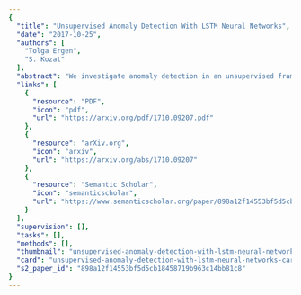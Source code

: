 ```yaml
---
{
  "title": "Unsupervised Anomaly Detection With LSTM Neural Networks",
  "date": "2017-10-25",
  "authors": [
    "Tolga Ergen",
    "S. Kozat"
  ],
  "abstract": "We investigate anomaly detection in an unsupervised framework and introduce long short-term memory (LSTM) neural network-based algorithms. In particular, given variable length data sequences, we first pass these sequences through our LSTM-based structure and obtain fixed-length sequences. We then find a decision function for our anomaly detectors based on the one-class support vector machines (OC-SVMs) and support vector data description (SVDD) algorithms. As the first time in the literature, we jointly train and optimize the parameters of the LSTM architecture and the OC-SVM (or SVDD) algorithm using highly effective gradient and quadratic programming-based training methods. To apply the gradient-based training method, we modify the original objective criteria of the OC-SVM and SVDD algorithms, where we prove the convergence of the modified objective criteria to the original criteria. We also provide extensions of our unsupervised formulation to the semisupervised and fully supervised frameworks. Thus, we obtain anomaly detection algorithms that can process variable length data sequences while providing high performance, especially for time series data. Our approach is generic so that we also apply this approach to the gated recurrent unit (GRU) architecture by directly replacing our LSTM-based structure with the GRU-based structure. In our experiments, we illustrate significant performance gains achieved by our algorithms with respect to the conventional methods.",
  "links": [
    {
      "resource": "PDF",
      "icon": "pdf",
      "url": "https://arxiv.org/pdf/1710.09207.pdf"
    },
    {
      "resource": "arXiv.org",
      "icon": "arxiv",
      "url": "https://arxiv.org/abs/1710.09207"
    },
    {
      "resource": "Semantic Scholar",
      "icon": "semanticscholar",
      "url": "https://www.semanticscholar.org/paper/898a12f14553bf5d5cb18458719b963c14bb81c8"
    }
  ],
  "supervision": [],
  "tasks": [],
  "methods": [],
  "thumbnail": "unsupervised-anomaly-detection-with-lstm-neural-networks-thumb.jpg",
  "card": "unsupervised-anomaly-detection-with-lstm-neural-networks-card.jpg",
  "s2_paper_id": "898a12f14553bf5d5cb18458719b963c14bb81c8"
}
---
```


